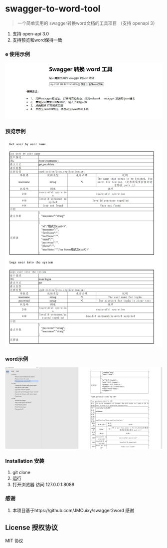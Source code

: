 # swagger-to-word-tool

> 一个简单实用的 swagger转换word文档的工具项目 （支持 openapi 3）

1. 支持 open-api 3.0
2. 支持预览和word保持一致

### e 使用示例 


![image](https://github.com/LanjianNUll/swagger-to-word-tool/blob/main/使用示例.png)


###  预览示例

![image](https://github.com/LanjianNUll/swagger-to-word-tool/blob/main/预览示例.png)


###  word示例

![image](https://github.com/LanjianNUll/swagger-to-word-tool/blob/main/word.png)



### Installation 安装

1. git clone 
2. 运行
3. 打开浏览器 访问 127.0.0.1:8088


### 感谢

1. 本项目基于https://github.com/JMCuixy/swagger2word 感谢


## License 授权协议

 MIT 协议
